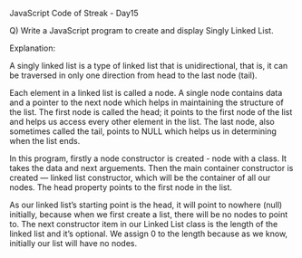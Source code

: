 JavaScript Code of Streak - Day15

Q) Write a JavaScript program to create and display Singly Linked List.

Explanation:

A singly linked list is a type of linked list that is unidirectional, that is, it can be traversed in only one direction from head to the last node (tail).

Each element in a linked list is called a node. A single node contains data and a pointer to the next node which helps in maintaining the structure of the list.
The first node is called the head; it points to the first node of the list and helps us access every other element in the list. The last node, also sometimes called the tail, points to NULL which helps us in determining when the list ends.

In this program, firstly a node constructor is created - node with a class. It takes the data and next arguements.
Then the main container constructor is created — linked list constructor, which will be the container of all our nodes.
The head property points to the first node in the list.

As our linked list’s starting point is the head, it will point to nowhere (null) initially, because when we first create a list, there will be no nodes to point to.
The next constructor item in our Linked List class is the length of the linked list and it’s optional. We assign 0 to the length because as we know, initially our list will have no nodes.
